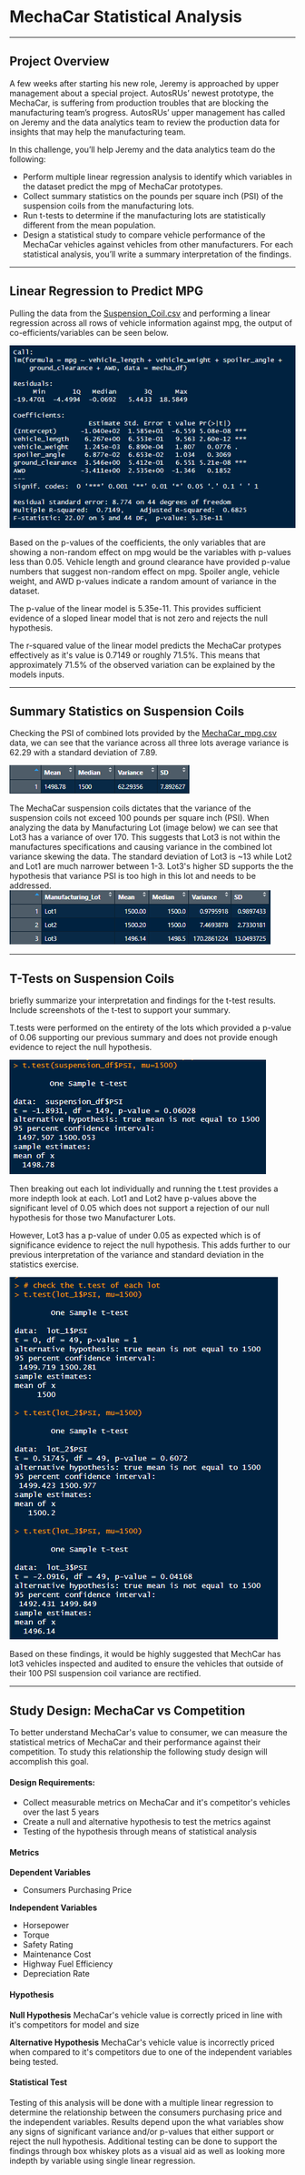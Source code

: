 # MechaCar Statistical Analysis

---

## Project Overview

A few weeks after starting his new role, Jeremy is approached by upper management about a special project. AutosRUs’ newest prototype, the MechaCar, is suffering from production troubles that are blocking the manufacturing team’s progress. AutosRUs’ upper management has called on Jeremy and the data analytics team to review the production data for insights that may help the manufacturing team.

In this challenge, you’ll help Jeremy and the data analytics team do the following:

- Perform multiple linear regression analysis to identify which variables in the dataset predict the mpg of MechaCar prototypes.
- Collect summary statistics on the pounds per square inch (PSI) of the suspension coils from the manufacturing lots.
- Run t-tests to determine if the manufacturing lots are statistically different from the mean population.
- Design a statistical study to compare vehicle performance of the MechaCar vehicles against vehicles from other manufacturers. For each statistical analysis, you’ll write a summary interpretation of the findings.

---

## Linear Regression to Predict MPG

Pulling the data from the [Suspension_Coil.csv](Resources/Suspension_Coil.csv) and performing a linear regression across all rows of vehicle information against mpg, the output of co-efficients/variables can be seen below.

![linear_regression_output.png](Images/linear_regression_output.png)

Based on the p-values of the coefficients, the only variables that are showing a non-random effect on mpg would be the variables with p-values less than 0.05. Vehicle length and ground clearance have provided p-value numbers that suggest non-random effect on mpg. Spoiler angle, vehicle weight, and AWD p-values indicate a random amount of variance in the dataset.

The p-value of the linear model is 5.35e-11. This provides sufficient evidence of a sloped linear model that is not zero and rejects the null hypothesis.

The r-squared value of the linear model predicts the MechaCar protypes effectively as it's value is 0.7149 or roughly 71.5%. This means that approximately 71.5% of the observed variation can be explained by the models inputs.

---

## Summary Statistics on Suspension Coils

Checking the PSI of combined lots provided by the [MechaCar_mpg.csv](Resources/MechaCar_mpg.csv) data, we can see that the variance across all three lots average variance is 62.29 with a standard deviation of 7.89.

![total_summary.png](Images/total_summary.png)

The MechaCar suspension coils dictates that the variance of the suspension coils not exceed 100 pounds per square inch (PSI). When analyzing the data by Manufacturing Lot (image below) we can see that Lot3 has a variance of over 170. This suggests that Lot3 is not within the manufactures specifications and causing variance in the combined lot variance skewing the data. The standard deviation of Lot3 is ~13 while Lot2 and Lot1 are much narrower between 1-3. Lot3's higher SD supports the the hypothesis that variance PSI is too high in this lot and needs to be addressed.
![lot_summary.png](Images/lot_summary.png)

---

## T-Tests on Suspension Coils

briefly summarize your interpretation and findings for the t-test results. Include screenshots of the t-test to support your summary.

T.tests were performed on the entirety of the lots which provided a p-value of 0.06 supporting our previous summary and does not provide enough evidence to reject the null hypothesis.

![t.test_psi.png](Images/t.test_psi.png)

Then breaking out each lot individually and running the t.test provides a more indepth look at each. Lot1 and Lot2 have p-values above the significant level of 0.05 which does not support a rejection of our null hypothesis for those two Manufacturer Lots.

However, Lot3 has a p-value of under 0.05 as expected which is of significance evidence to reject the null hypothesis. This adds further to our previous interpretation of the variance and standard deviation in the statistics exercise.

![lot_3_t.test.png](Images/lot_2_3_t.test.png)

Based on these findings, it would be highly suggested that MechCar has lot3 vehicles inspected and audited to ensure the vehicles that outside of their 100 PSI suspension coil variance are rectified.

---

## Study Design: MechaCar vs Competition

To better understand MechaCar's value to consumer, we can measure the statistical metrics of MechaCar and their performance against their competition. To study this relationship the following study design will accomplish this goal.

#### Design Requirements:

- Collect measurable metrics on MechaCar and it's competitor's vehicles over the last 5 years
- Create a null and alternative hypothesis to test the metrics against
- Testing of the hypothesis through means of statistical analysis

#### Metrics

**Dependent Variables**

- Consumers Purchasing Price

**Independent Variables**

- Horsepower
- Torque
- Safety Rating
- Maintenance Cost
- Highway Fuel Efficiency
- Depreciation Rate

#### Hypothesis

**Null Hypothesis**
MechaCar's vehicle value is correctly priced in line with it's competitors for model and size

**Alternative Hypothesis**
MechaCar's vehicle value is incorrectly priced when compared to it's competitors due to one of the independent variables being tested.

#### Statistical Test

Testing of this analysis will be done with a multiple linear regression to determine the relationship between the consumers purchasing price and the independent variables. Results depend upon the what variables show any signs of significant variance and/or p-values that either support or reject the null hypothesis. Additional testing can be done to support the findings through box whiskey plots as a visual aid as well as looking more indepth by variable using single linear regression.
